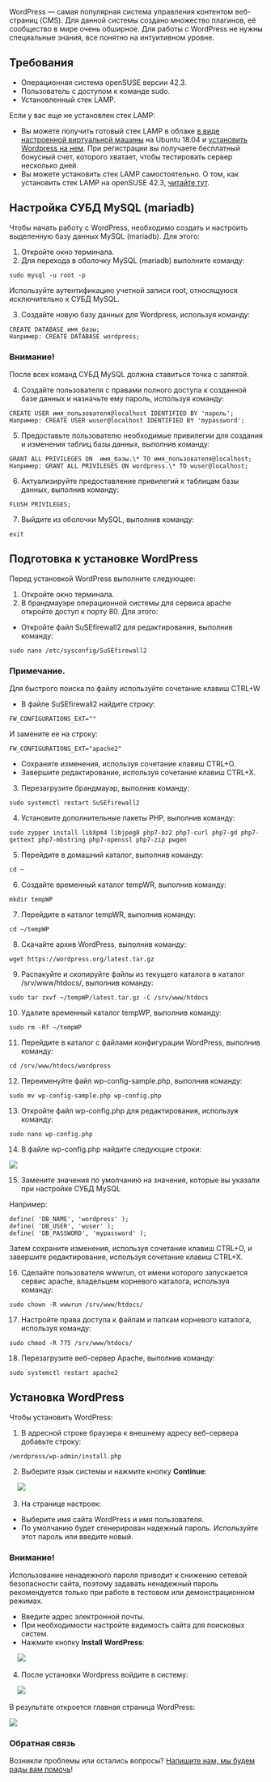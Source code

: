 WordPress — самая популярная система управления контентом веб-страниц (CMS). Для данной системы создано множество плагинов, её сообщество в мире очень обширное. Для работы с WordPress не нужны специальные знания, все понятно на интуитивном уровне.

Требования
----------

*   Операционная система openSUSE версии 42.3.
*   Пользователь с доступом к команде sudo.
*   Установленный стек LAMP.

Если у вас еще не установлен стек LAMP:

*   Вы можете получить готовый стек LAMP в облаке [в виде настроенной виртуальной машины](https://mcs.mail.ru/app/services/marketplace/) на Ubuntu 18.04 и [установить Wordpress на нем](https://mcs.mail.ru/help/wordpress-on-linux/wordpress-ubuntu-18). При регистрации вы получаете бесплатный бонусный счет, которого хватает, чтобы тестировать сервер несколько дней.  
*   Вы можете установить стек LAMP самостоятельно. О том, как установить стек LAMP на openSUSE 42.3, [читайте тут](https://mcs.mail.ru/help/lamp-on-linux/lamp-opensuse-42).

Настройка СУБД MySQL (mariadb)
------------------------------

Чтобы начать работу с WordPress, необходимо создать и настроить выделенную базу данных MySQL (mariadb). Для этого:

1.  Откройте окно терминала.
2.  Для перехода в оболочку MySQL (mariadb) выполните команду: 

```
sudo mysql -u root -p
```

Используйте аутентификацию учетной записи root, относящуюся исключительно к СУБД MySQL.

3.  Создайте новую базу данных для Wordpress, используя команду: 

```
CREATE DATABASE имя_базы;
Например: CREATE DATABASE wordpress;
```

### Внимание!

После всех команд СУБД MySQL должна ставиться точка с запятой.

4.  Создайте пользователя с правами полного доступа к созданной базе данных и назначьте ему пароль, используя команду:

```
CREATE USER имя_пользователя@localhost IDENTIFIED BY 'пароль';
Например: CREATE USER wuser@localhost IDENTIFIED BY 'mypassword';
```

5.  Предоставьте пользователю необходимые привилегии для создания и изменения таблиц базы данных, выполнив команду:

```
GRANT ALL PRIVILEGES ON  имя_базы.\* TO имя_пользователя@localhost;
Например: GRANT ALL PRIVILEGES ON wordpress.\* TO wuser@localhost;
```

6.  Актуализируйте предоставление привилегий к таблицам базы данных, выполнив команду: 

```
FLUSH PRIVILEGES;
```

7.  Выйдите из оболочки MySQL, выполнив команду: 

```
exit
```

Подготовка к установке WordPress
--------------------------------

Перед установкой WordPress выполните следующее:

1.  Откройте окно терминала.
2.  В брандмауэре операционной системы для сервиса apache откройте доступ к порту 80. Для этого:

*   Откройте файл SuSEfirewall2 для редактирования, выполнив команду:

```
sudo nano /etc/sysconfig/SuSEfirewall2
```

### Примечание.

Для быстрого поиска по файлу используйте сочетание клавиш CTRL+W

*   В файле SuSEfirewall2 найдите строку: 

```
FW_CONFIGURATIONS_EXT=""
```

И замените ее на строку: 

```
FW_CONFIGURATIONS_EXT="apache2"
```

*   Сохраните изменения, используя сочетание клавиш CTRL+O.
*   Завершите редактирование, используя сочетание клавиш CTRL+X.

3.  Перезагрузите брандмауэр, выполнив команду:

```
sudo systemctl restart SuSEfirewall2
```

4.  Установите дополнительные пакеты PHP, выполнив команду:

```
sudo zypper install libXpm4 libjpeg8 php7-bz2 php7-curl php7-gd php7-gettext php7-mbstring php7-openssl php7-zip pwgen
```

5.  Перейдите в домашний каталог, выполнив команду:

```
cd ~
```

6.  Создайте временный каталог tempWR, выполнив команду: 

```
mkdir tempWP 
```

7.  Перейдите в каталог tempWR, выполнив команду: 

```
cd ~/tempWP
```

8.  Скачайте архив WordPress, выполнив команду:

```
wget https://wordpress.org/latest.tar.gz
```

9.  Распакуйте и скопируйте файлы из текущего каталога в каталог /srv/www/htdocs/, выполнив команду:

```
sudo tar zxvf ~/tempWP/latest.tar.gz -C /srv/www/htdocs
```

10.  Удалите временный каталог tempWP, выполнив команду:

```
sudo rm -Rf ~/tempWP
```

11.  Перейдите в каталог с файлами конфигурации WordPress, выполнив команду: 

```
cd /srv/www/htdocs/wordpress
```

12.  Переименуйте файл wp-config-sample.php, выполнив команду:

```
sudo mv wp-config-sample.php wp-config.php
```

13.  Откройте файл wp-config.php для редактирования, используя команду:

```
sudo nano wp-config.php
```

14.  В файле wp-config.php найдите следующие строки:

![](./assets/1555704465550-1555704465550.png)

15.  Замените значения по умолчанию на значения, которые вы указали при настройке СУБД MySQL 

Например:

```
define( 'DB_NAME', 'wordpress' );
define( 'DB_USER', 'wuser' );
define( 'DB_PASSWORD', 'mypassword' );
```

Затем сохраните изменения, используя сочетание клавиш CTRL+O, и завершите редактирование, используя сочетание клавиш CTRL+X.

16.  Сделайте пользователя wwwrun, от имени которого запускается сервис apache, владельцем корневого каталога, используя команду: 

```
sudo chown -R wwwrun /srv/www/htdocs/
```

17.  Настройте права доступа к файлам и папкам корневого каталога, используя команду: 

```
sudo chmod -R 775 /srv/www/htdocs/
```

18.  Перезагрузите веб-сервер Apache, выполнив команду:

```
sudo systemctl restart apache2
```

Установка WordPress
-------------------

Чтобы установить WordPress:

1.  В адресной строке браузера к внешнему адресу веб-сервера добавьте строку:
    

```
/wordpress/wp-admin/install.php
```

2.  Выберите язык системы и нажмите кнопку **Continue**:
    

    **![](./assets/1555705461526-1555705461526.png)**

3.  На странице настроек:
    

*   Выберите имя сайта WordPress и имя пользователя.
*   По умолчанию будет сгенерирован надежный пароль. Используйте этот пароль или введите новый.

### Внимание!

Использование ненадежного пароля приводит к снижению сетевой безопасности сайта, поэтому задавать ненадежный пароль рекомендуется только при работе в тестовом или демонстрационном режимах.

*   Введите адрес электронной почты.
*   При необходимости настройте видимость сайта для поисковых систем.
*   Нажмите кнопку **Install** **WordPress**:

    **![](./assets/1555705531629-1555705531629.png)**

4.  После установки Wordpress войдите в систему:
    

    **![](./assets/1555705599355-1555705599355.png)**

В результате откроется главная страница WordPress:

**![](./assets/1555705632823-1555705632823.png)**

### Обратная связь

Возникли проблемы или остались вопросы? [Напишите нам, мы будем рады вам помочь](https://mcs.mail.ru/help/contact-us)!